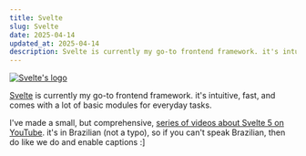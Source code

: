 ```yaml
---
title: Svelte
slug: Svelte
date: 2025-04-14
updated_at: 2025-04-14
description: Svelte is currently my go-to frontend framework. it's intuitive, fast, and comes with a lot of basic modules for everyday tasks.
---
```

<a href="/assets/Svelte.png" target="_blank"><img src="/assets/Svelte.png" alt="Svelte's logo" /></a>

[Svelte](https://svelte.dev) is currently my go-to frontend framework. it's intuitive, fast, and comes with a lot of basic modules for everyday tasks.

I've made a small, but comprehensive, [series of videos about Svelte 5 on YouTube](https://www.youtube.com/playlist?list=PLAsITVlqa_GRtVaMKx-aut0tZyhizmvpZ). it's in Brazilian (not a typo), so if you can't speak Brazilian, then do like we do and enable captions :]
